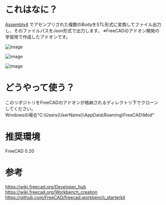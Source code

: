 # これはなに？
[Assembly4](https://github.com/Zolko-123/FreeCAD_Assembly4) でアセンブリされた複数のBodyをSTL形式に変換してファイル出力し、そのファイルパスをJson形式で出力します。
※FreeCADのアドオン開発の学習用で作成したアドオンです。  

![image](https://github.com/kgoto-r/freecad-addon-sandbox/assets/67081350/bf953c22-6dd7-4d3f-a45b-cb96172187d2)

![image](https://github.com/kgoto-r/freecad-addon-sandbox/assets/67081350/167b2158-709b-4601-b970-0d0ec3502d21)

![image](https://github.com/kgoto-r/freecad-addon-sandbox/assets/67081350/5c8708a6-77c5-4122-8073-0f29290b3780)

# どうやって使う？
このリポジトリをFreeCADのアドオンが格納されるディレクトリ下でクローンしてください。  
Windowsの場合"C:\Users\{UserName}\AppData\Roaming\FreeCAD\Mod"

# 推奨環境
FreeCAD 0.20

# 参考
https://wiki.freecad.org/Developer_hub
https://wiki.freecad.org/Workbench_creation
https://github.com/FreeCAD/freecad.workbench_starterkit
